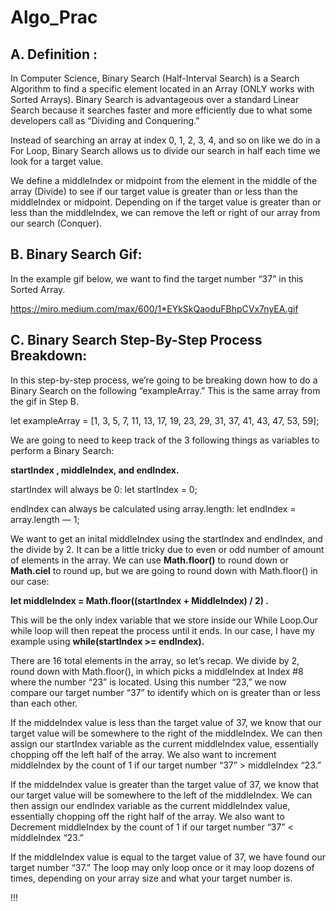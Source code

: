# Algo_Prac

## A. Definition : 
In Computer Science, Binary Search (Half-Interval Search) is a Search Algorithm to find a specific element located in an Array (ONLY works with Sorted Arrays). Binary Search is advantageous over a standard Linear Search because it searches faster and more efficiently due to what some developers call as “Dividing and Conquering.”

Instead of searching an array at index 0, 1, 2, 3, 4, and so on like we do in a For Loop, Binary Search allows us to divide our search in half each time we look for a target value.

We define a middleIndex or midpoint from the element in the middle of the array (Divide) to see if our target value is greater than or less than the middleIndex or midpoint. Depending on if the target value is greater than or less than the middleIndex, we can remove the left or right of our array from our search (Conquer).

## B. Binary Search Gif:
In the example gif below, we want to find the target number “37” in this Sorted Array.

https://miro.medium.com/max/600/1*EYkSkQaoduFBhpCVx7nyEA.gif

## C. Binary Search Step-By-Step Process Breakdown:

In this step-by-step process, we’re going to be breaking down how to do a Binary Search on the following “exampleArray.” This is the same array from the gif in Step B.

let exampleArray = [1, 3, 5, 7, 11, 13, 17, 19, 23, 29, 31, 37, 41, 43, 47, 53, 59];

We are going to need to keep track of the 3 following things as variables to perform a Binary Search:

   **startIndex , middleIndex, and endIndex.**
       
startIndex will always be 0: let startIndex = 0;

endIndex can always be calculated using array.length: let endIndex = array.length — 1;

We want to get an inital middleIndex using the startIndex and endIndex, and the divide by 2. It can be a little tricky due to even or odd number of amount of elements in the array. We can use **Math.floor()** to round down or **Math.ciel** to round up, but we are going to round down with Math.floor() in our case: 

**let middleIndex = Math.floor((startIndex + MiddleIndex) / 2) .**

This will be the only index variable that we store inside our While Loop.Our while loop will then repeat the process until it ends. In our case, I have my example using **while(startIndex >= endIndex).**

There are 16 total elements in the array, so let’s recap. We divide by 2, round down with Math.floor(), in which picks a middleIndex at Index #8 where the number “23” is located. Using this number “23,” we now compare our target number “37” to identify which on is greater than or less than each other.

If the middeIndex value is less than the target value of 37, we know that our target value will be somewhere to the right of the middleIndex. We can then assign our startIndex variable as the current middleIndex value, essentially chopping off the left half of the array. We also want to increment middleIndex by the count of 1 if our target number “37” > middleIndex “23.”

If the middeIndex value is greater than the target value of 37, we know that our target value will be somewhere to the left of the middleIndex. We can then assign our endIndex variable as the current middleIndex value, essentially chopping off the right half of the array. We also want to Decrement middleIndex by the count of 1 if our target number “37” < middleIndex “23.”

If the middleIndex value is equal to the target value of 37, we have found our target number “37.” The loop may only loop once or it may loop dozens of times, depending on your array size and what your target number is.

!!!

